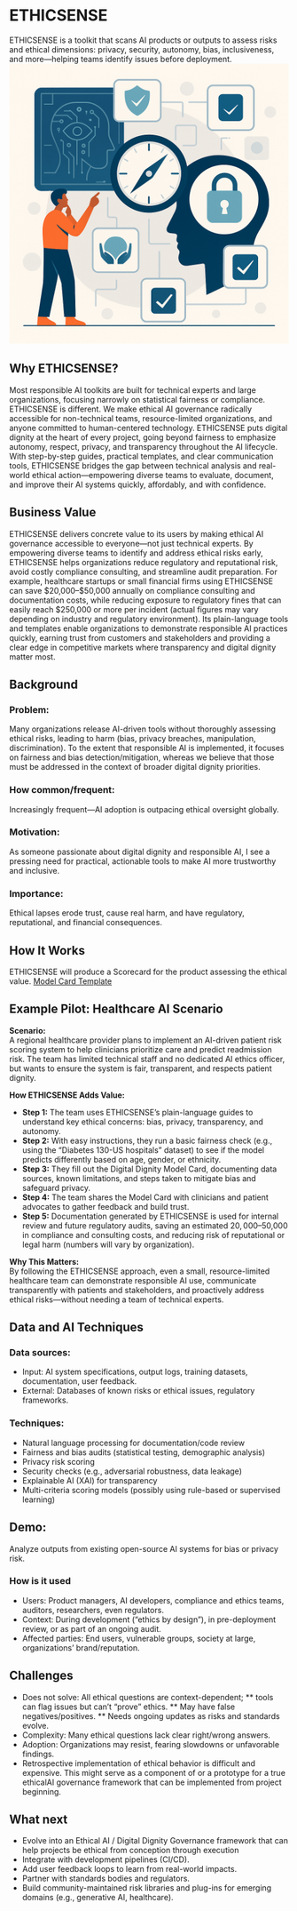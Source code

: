 
# ETHICSENSE
ETHICSENSE is a toolkit that scans AI products or outputs to assess risks and ethical dimensions: privacy, security, autonomy, bias, inclusiveness, and more—helping teams identify issues before deployment.
![Ethical AI Blueprint](/Ethical_AI_BluePrint.png)

## Why ETHICSENSE?
Most responsible AI toolkits are built for technical experts and large organizations, focusing narrowly on statistical fairness or compliance. ETHICSENSE is different. We make ethical AI governance radically accessible for non-technical teams, resource-limited organizations, and anyone committed to human-centered technology. ETHICSENSE puts digital dignity at the heart of every project, going beyond fairness to emphasize autonomy, respect, privacy, and transparency throughout the AI lifecycle. With step-by-step guides, practical templates, and clear communication tools, ETHICSENSE bridges the gap between technical analysis and real-world ethical action—empowering diverse teams to evaluate, document, and improve their AI systems quickly, affordably, and with confidence.

## Business Value
ETHICSENSE delivers concrete value to its users by making ethical AI governance accessible to everyone—not just technical experts. By empowering diverse teams to identify and address ethical risks early, ETHICSENSE helps organizations reduce regulatory and reputational risk, avoid costly compliance consulting, and streamline audit preparation. For example, healthcare startups or small financial firms using ETHICSENSE can save \$20,000–\$50,000 annually on compliance consulting and documentation costs, while reducing exposure to regulatory fines that can easily reach \$250,000 or more per incident (actual figures may vary depending on industry and regulatory environment). Its plain-language tools and templates enable organizations to demonstrate responsible AI practices quickly, earning trust from customers and stakeholders and providing a clear edge in competitive markets where transparency and digital dignity matter most.
## Background
### Problem: 
Many organizations release AI-driven tools without thoroughly assessing ethical risks, leading to harm (bias, privacy breaches, manipulation, discrimination). To the extent that responsible AI is implemented, it focuses on fairness and  bias detection/mitigation, whereas we believe that those must be addressed in the context of broader digital dignity priorities\.  
### How common/frequent: 
Increasingly frequent—AI adoption is outpacing ethical oversight globally.
### Motivation: 
As someone passionate about digital dignity and responsible AI, I see a pressing need for practical, actionable tools to make AI more trustworthy and inclusive.
### Importance: 
Ethical lapses erode trust, cause real harm, and have regulatory, reputational, and financial consequences.

## How It Works
ETHICSENSE will produce a Scorecard for the product assessing the ethical value. [Model Card Template](/model_card_template.md)

## Example Pilot: Healthcare AI Scenario

**Scenario:**  
A regional healthcare provider plans to implement an AI-driven patient risk scoring system to help clinicians prioritize care and predict readmission risk. The team has limited technical staff and no dedicated AI ethics officer, but wants to ensure the system is fair, transparent, and respects patient dignity.

**How ETHICSENSE Adds Value:**  
- **Step 1:** The team uses ETHICSENSE’s plain-language guides to understand key ethical concerns: bias, privacy, transparency, and autonomy.
- **Step 2:** With easy instructions, they run a basic fairness check (e.g., using the “Diabetes 130-US hospitals” dataset) to see if the model predicts differently based on age, gender, or ethnicity.
- **Step 3:** They fill out the Digital Dignity Model Card, documenting data sources, known limitations, and steps taken to mitigate bias and safeguard privacy.
- **Step 4:** The team shares the Model Card with clinicians and patient advocates to gather feedback and build trust.
- **Step 5:** Documentation generated by ETHICSENSE is used for internal review and future regulatory audits, saving an estimated $20,000–$50,000 in compliance and consulting costs, and reducing risk of reputational or legal harm (numbers will vary by organization).

**Why This Matters:**  
By following the ETHICSENSE approach, even a small, resource-limited healthcare team can demonstrate responsible AI use, communicate transparently with patients and stakeholders, and proactively address ethical risks—without needing a team of technical experts.





## Data and AI Techniques
### Data sources:
* Input: AI system specifications, output logs, training datasets, documentation, user feedback.
* External: Databases of known risks or ethical issues, regulatory frameworks.
### Techniques:
* Natural language processing for documentation/code review
* Fairness and bias audits (statistical testing, demographic analysis)
* Privacy risk scoring
* Security checks (e.g., adversarial robustness, data leakage)
* Explainable AI (XAI) for transparency
* Multi-criteria scoring models (possibly using rule-based or supervised learning)
## Demo: 
Analyze outputs from existing open-source AI systems for bias or privacy risk.
### How is it used
* Users: Product managers, AI developers, compliance and ethics teams, auditors, researchers, even regulators.
* Context: During development (“ethics by design”), in pre-deployment review, or as part of an ongoing audit.
* Affected parties: End users, vulnerable groups, society at large, organizations’ brand/reputation.
## Challenges
* Does not solve: All ethical questions are context-dependent;
** tools can flag issues but can’t “prove” ethics.
** May have false negatives/positives.
** Needs ongoing updates as risks and standards evolve.
* Complexity: Many ethical questions lack clear right/wrong answers.
* Adoption: Organizations may resist, fearing slowdowns or unfavorable findings.
* Retrospective implementation of ethical behavior is difficult and expensive. This might serve as a component of or a prototype for a true ethicalAI governance framework that can be implemented from project beginning. 
## What next
* Evolve into an Ethical AI / Digital Dignity Governance framework that can help projects be ethical from conception through execution
* Integrate with development pipelines (CI/CD).
* Add user feedback loops to learn from real-world impacts.
* Partner with standards bodies and regulators.
* Build community-maintained risk libraries and plug-ins for emerging domains (e.g., generative AI, healthcare).

